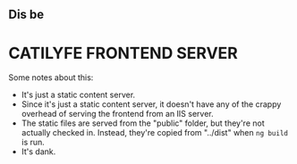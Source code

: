 ## Dis be
# CATILYFE FRONTEND SERVER

Some notes about this:

- It's just a static content server.
- Since it's just a static content server, it doesn't have any of the crappy overhead of serving the frontend from an IIS server.
- The static files are served from the "public" folder, but they're not actually checked in. Instead, they're copied from "../dist" when `ng build` is run.
- It's dank.
